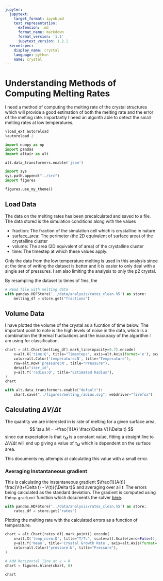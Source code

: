 ```yaml
---
jupyter:
  jupytext:
    target_format: ipynb,md
    text_representation:
      extension: .md
      format_name: markdown
      format_version: '1.1'
      jupytext_version: 1.2.1
  kernelspec:
    display_name: crystal
    language: python
    name: crystal
---
```


# Understanding Methods of Computing Melting Rates

I need a method of computing the melting rate of the crystal structures which will provide a good estimation of both the melting rate and the error of the melting rate. Importantly I need an algorith able to detect the small melting rates at low temperatures.

```python
%load_ext autoreload
%autoreload 2
```

```python
import numpy as np
import pandas
import altair as alt

alt.data_transformers.enable('json')

import sys
sys.path.append("../src")
import figures

figures.use_my_theme()
```

## Load Data

The data on the melting rates has been precalculated and saved to a file. The data stored is the simulation conditions along with the values
- fraction: The fraction of the simulation cell which is crystalline in nature
- surface_area: The perimeter (the 2D equivalent of surface area) of the crystalline cluster
- volume: The area (2D equivalent of area) of the crystalline cluster
- time: The timestep at which these values apply.

Only the data from the low temperature melting is used in this analysis since at the time of writing the dataset is better and it is easier to only deal with a single set of pressures. I am also limiting the analysis to only the p2 crystal.

By resampling the dataset to times of 1ms, the 

```python
# Read file with melting data
with pandas.HDFStore('../data/analysis/rates_clean.h5') as store:
    melting_df = store.get("fractions")
```

## Volume Data

I have plotted the volume of the crystal as a fucntion of time below. The important point to note is the high levels of noise in the data, which is a combination the thermal fluctuations and the inacuracy of the algorithm I am using for classification.

```python
chart = alt.Chart(melting_df).mark_line(opacity=0.7).encode(
    x=alt.X('time:Q', title="Timesteps", axis=alt.Axis(format='e'), scale=alt.Scale(type='linear')),
    color=alt.Color('temperature:N', title="Temperature"),
    row=alt.Row('pressure:N', title="Pressure"),
    detail="iter_id",
    y=alt.Y('radius:Q', title="Estimated Radius"),
)
chart
```

```python
with alt.data_transformers.enable("default"):
    chart.save("../figures/melting_radius.svg", webdriver="firefox")
```

## Calculating $\Delta V/ \Delta t$

The quantity we are interested in is rate of melting for a given surface area,
$$
\tau_M = -\frac{1}{A} \frac{\Delta V}{\Delta t}
$$
since our expectation is that $\tau_M$ is a constant value, fitting a straight line to $\Delta V/\Delta t$ will end up giving a value of $\tau_M$ which is dependent on the surface area.

This documents my attempts at calculating this value with a small error.


### Averaging Instantaneous gradient

This is calculating the instantaneous gradient $\frac{1}{A(t)} \frac{V(t+\Delta t) - V(t)}{\Delta t}$ and averaging over all $t$. The errors being calculated as the standard deviation. The gradient is computed using the`np.gradient` function which documents the solver [here](https://docs.scipy.org/doc/numpy/reference/generated/numpy.gradient.html#numpy.gradient).

```python
with pandas.HDFStore('../data/analysis/rates_clean.h5') as store:
    rates_df = store.get("rates")
```

Plotting the melting rate with the calculated errors as a function of temperature.

```python
chart = alt.Chart(rates_df).mark_point().encode(
    x=alt.X('temp_norm:Q', title="T/Tₘ", scale=alt.Scale(zero=False)),
    y=alt.Y('mean', title='Crystal Growth Rate', axis=alt.Axis(format='e')),
    color=alt.Color("pressure:N", title="Pressure"),
)

# Add horizontal line at y = 0
chart = figures.hline(chart, 0)

chart
```

```python

```
